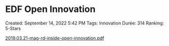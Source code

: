 # EDF Open Innovation

Created: September 14, 2022 5:42 PM
Tags: Innovation
Durée: 314
Ranking: 5-Stars

[2019.03.21-mag-rd-inside-open-innovation.pdf](EDF%20Open%20Innovation%20b2cda7f8e6e7405d8eb95ddb70921fa1/2019.03.21-mag-rd-inside-open-innovation.pdf)